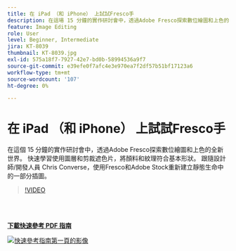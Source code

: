 ```yaml
---
title: 在 iPad （和 iPhone） 上試試Fresco手
description: 在這場 15 分鐘的實作研討會中，透過Adobe Fresco探索數位繪圖和上色的全新世界
feature: Image Editing
role: User
level: Beginner, Intermediate
jira: KT-8039
thumbnail: KT-8039.jpg
exl-id: 575a18f7-7927-42e7-bd0b-58994536a9f7
source-git-commit: e39efe0f7afc4e3e970ea7f2df57b51bf17123a6
workflow-type: tm+mt
source-wordcount: '107'
ht-degree: 0%

---
```


# 在 iPad （和 iPhone） 上試試Fresco手

在這個 15 分鐘的實作研討會中，透過Adobe Fresco探索數位繪圖和上色的全新世界。 快速學習使用圖層和剪裁遮色片，將顏料和紋理符合基本形狀。 跟隨設計師/開發人員 Chris Converse，使用Fresco和Adobe Stock重新建立靜態生命中的一部分插圖。

>[!VIDEO](https://video.tv.adobe.com/v/333804?hidetitle=true)

<br> 

[**下載快速參考 PDF 指南**](../quick-reference/Frescoworkshop.pdf)

[![快速參考指南第一頁的影像](assets/FrescoworkshopPage1.png)](../quick-reference/Frescoworkshop.pdf)